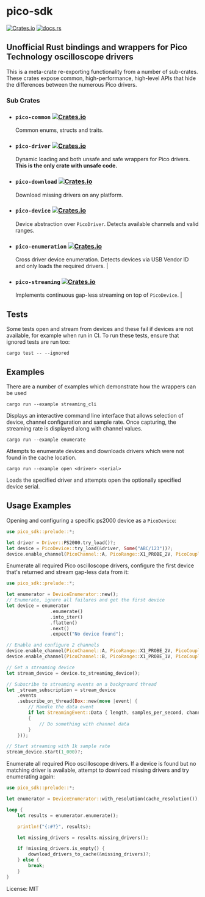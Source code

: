 # pico-sdk

[![Crates.io](https://img.shields.io/crates/v/pico-sdk)](https://crates.io/crates/pico-sdk)
[![docs.rs](https://docs.rs/pico-sdk/badge.svg?version=0.1.2)](https://docs.rs/pico-sdk/)

## Unofficial Rust bindings and wrappers for Pico Technology oscilloscope drivers

This is a meta-crate re-exporting functionality from a number of sub-crates. These
crates expose common, high-performance, high-level APIs that hide the differences between the
numerous Pico drivers.

### Sub Crates

 - ### `pico-common` [![Crates.io](https://img.shields.io/crates/v/pico-common)](https://crates.io/crates/pico-common)
    Common enums, structs and traits.
 - ### `pico-driver` [![Crates.io](https://img.shields.io/crates/v/pico-driver)](https://crates.io/crates/pico-driver)
    Dynamic loading and both unsafe and safe wrappers for Pico drivers. **This is the only crate with unsafe code.**
 - ### `pico-download` [![Crates.io](https://img.shields.io/crates/v/pico-download)](https://crates.io/crates/pico-download)
    Download missing drivers on any platform.
 - ### `pico-device` [![Crates.io](https://img.shields.io/crates/v/pico-device)](https://crates.io/crates/pico-device)
    Device abstraction over `PicoDriver`. Detects available channels and valid ranges.
 - ### `pico-enumeration` [![Crates.io](https://img.shields.io/crates/v/pico-enumeration)](https://crates.io/crates/pico-enumeration)
    Cross driver device enumeration. Detects devices via USB Vendor ID and only loads the required drivers. |
 - ### `pico-streaming` [![Crates.io](https://img.shields.io/crates/v/pico-streaming)](https://crates.io/crates/pico-streaming)
    Implements continuous gap-less streaming on top of `PicoDevice`. |

## Tests
Some tests open and stream from devices and these fail if devices are not available, for example when run in CI.
To run these tests, ensure that ignored tests are run too:

`cargo test -- --ignored`

## Examples

There are a number of examples which demonstrate how the wrappers can be used

`cargo run --example streaming_cli`

Displays an interactive command line interface that allows selection of device, channel configuration
and sample rate. Once capturing, the streaming rate is displayed along with channel values.

`cargo run --example enumerate`

Attempts to enumerate devices and downloads drivers which were not found in the cache location.

`cargo run --example open <driver> <serial>`

Loads the specified driver and attempts open the optionally specified device serial.


## Usage Examples
Opening and configuring a specific ps2000 device as a `PicoDevice`:
```rust
use pico_sdk::prelude::*;

let driver = Driver::PS2000.try_load()?;
let device = PicoDevice::try_load(&driver, Some("ABC/123"))?;
device.enable_channel(PicoChannel::A, PicoRange::X1_PROBE_2V, PicoCoupling::DC);
```

Enumerate all required Pico oscilloscope drivers, configure the first device that's returned and stream
gap-less data from it:
```rust
use pico_sdk::prelude::*;

let enumerator = DeviceEnumerator::new();
// Enumerate, ignore all failures and get the first device
let device = enumerator
                .enumerate()
                .into_iter()
                .flatten()
                .next()
                .expect("No device found");

// Enable and configure 2 channels
device.enable_channel(PicoChannel::A, PicoRange::X1_PROBE_2V, PicoCoupling::DC);
device.enable_channel(PicoChannel::B, PicoRange::X1_PROBE_1V, PicoCoupling::AC);

// Get a streaming device
let stream_device = device.to_streaming_device();

// Subscribe to streaming events on a background thread
let _stream_subscription = stream_device
    .events
    .subscribe_on_thread(Box::new(move |event| {
        // Handle the data event
        if let StreamingEvent::Data { length, samples_per_second, channels } = event
        {
            // Do something with channel data
        }
    }));

// Start streaming with 1k sample rate
stream_device.start(1_000)?;
```

Enumerate all required Pico oscilloscope drivers. If a device is found but no matching
driver is available, attempt to download missing drivers and try enumerating again:
```rust
use pico_sdk::prelude::*;

let enumerator = DeviceEnumerator::with_resolution(cache_resolution());

loop {
    let results = enumerator.enumerate();

    println!("{:#?}", results);

    let missing_drivers = results.missing_drivers();

    if !missing_drivers.is_empty() {
        download_drivers_to_cache(&missing_drivers)?;
    } else {
        break;
    }
}
```

License: MIT
